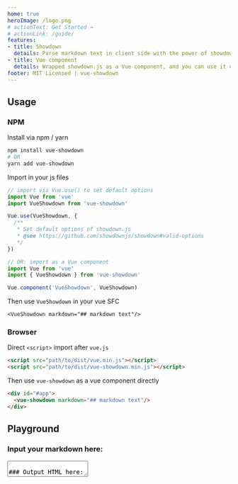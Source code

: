 ```yaml
---
home: true
heroImage: /logo.png
# actionText: Get Started →
# actionLink: /guide/
features:
- title: Showdown
  details: Parse markdown text in client side with the power of showdown.js.
- title: Vue component
  details: Wrapped showdown.js as a Vue component, and you can use it easily.
footer: MIT Licensed | vue-showdown
---
```


## Usage

### NPM

Install via npm / yarn

```sh
npm install vue-showdown
# OR
yarn add vue-showdown
```

Import in your js files

```js
// import via Vue.use() to set default options
import Vue from 'vue'
import VueShowdown from 'vue-showdown'

Vue.use(VueShowdown, {
  /**
   * Set default options of showdown.js
   * @see https://github.com/showdownjs/showdown#valid-options
   */
})

// OR: import as a Vue component
import Vue from 'vue'
import { VueShowdown } from 'vue-showdown'

Vue.component('VueShowdown', VueShowdown)
```

Then use `VueShowdown` in your vue SFC

```vue
<VueShowdown markdown="## markdown text"/>
```

### Browser

Direct `<script>` import after `vue.js`

```html
<script src="path/to/dist/vue.min.js"></script>
<script src="path/to/dist/vue-showdown.min.js"></script>
```

Then use `vue-showdown` as a vue component directly

```html
<div id="#app">
  <vue-showdown markdown="## markdown text"/>
</div>
```

## Playground

### Input your markdown here:

<textarea
  class="markdown-input"
  placeholder="Input your markdown here"
  :rows="rows"
  v-model="markdownText"/>

### Output HTML here:

<section class="markdown-output">
  <VueShowdown :markdown="markdownText"/>
</section>

<script>
export default {
  data () {
    return {
      markdownText: '### Hello, Vue Showdown! \n\nInput your markdown here and get the HTML right now!'
    }
  },

  computed: {
    contentRows () {
      return this.markdownText.split('\n').length - 1
    },

    rows () {
      return this.contentRows < 3 ? 5 : this.contentRows + 2
    },
  }
}
</script>

<style lang="stylus" scoped>
@import '~@default-theme/styles/config.styl'

.markdown-input
  resize none
  outline none
  width 100%
  padding 15px
  font-size 16px
  background-color #fafbfc
  border 1px solid $borderColor
  border-radius 5px
  box-sizing border-box
  &:focus
    background-color #ffffff
    box-shadow 0 0 1px 1px lighten($accentColor, 50%)
  &::placeholder
    color $textLightColor
.markdown-output
  padding 15px
  margin-bottom 15px
  background-color #fafbfc
  border 1px solid $borderColor
  border-radius 5px
</style>
